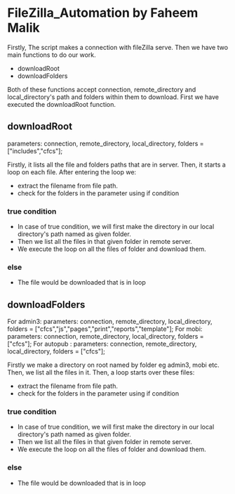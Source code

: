 # FileZilla_Automation by Faheem Malik

Firstly, The script makes a connection with fileZilla serve.  Then we have two main functions to do our work.
* downloadRoot
* downloadFolders

Both of these functions accept connection, remote_directory and local_directory's path and folders within them to download. First we have executed the downloadRoot function. 

## downloadRoot 
parameters: connection, remote_directory, local_directory, folders = ["includes","cfcs"];

Firstly, it lists all the file and folders paths that are in server. Then, it starts a loop on each file. After entering the loop we:
* extract the filename from file path.
* check for the folders in the parameter using if condition
### true condition
* In case of true condition, we will first make the directory in our local directory's path named as given folder. 
* Then we list all the files in that given folder in remote server. 
* We execute the loop on all the files of folder and download them.

### else 
* The file would be downloaded that is in loop


## downloadFolders

For admin3: parameters: connection, remote_directory, local_directory, folders = ["cfcs","js","pages","print","reports","template"];
For mobi: parameters: connection, remote_directory, local_directory, folders = ["cfcs"];
For autopub : parameters: connection, remote_directory, local_directory, folders = ["cfcs"];

Firstly we make a directory on root named by folder eg admin3, mobi etc. Then, we list all the files in it. Then, a loop starts over these files:
* extract the filename from file path.
* check for the folders in the parameter using if condition
### true condition
* In case of true condition, we will first make the directory in our local directory's path named as given folder. 
* Then we list all the files in that given folder in remote server. 
* We execute the loop on all the files of folder and download them.

### else 
* The file would be downloaded that is in loop


